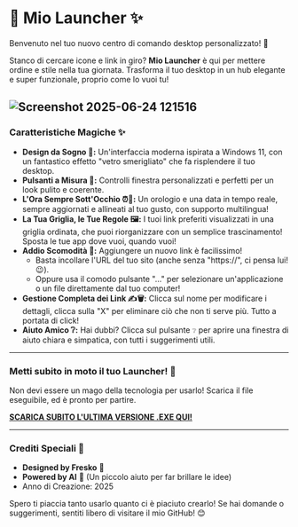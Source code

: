 # 🚀 Mio Launcher ✨

Benvenuto nel tuo nuovo centro di comando desktop personalizzato! 🎉

Stanco di cercare icone e link in giro? **Mio Launcher** è qui per mettere ordine e stile nella tua giornata. Trasforma il tuo desktop in un hub elegante e super funzionale, proprio come lo vuoi tu!

![Screenshot 2025-06-24 121516](https://github.com/user-attachments/assets/81f43be8-e2da-4602-95e3-e573105f3b7f)
---

### Caratteristiche Magiche ✨

*   **Design da Sogno 🤩:** Un'interfaccia moderna ispirata a Windows 11, con un fantastico effetto "vetro smerigliato" che fa risplendere il tuo desktop.
*   **Pulsanti a Misura 🤏:** Controlli finestra personalizzati e perfetti per un look pulito e coerente.
*   **L'Ora Sempre Sott'Occhio ⏰📆:** Un orologio e una data in tempo reale, sempre aggiornati e allineati al tuo gusto, con supporto multilingua!
*   **La Tua Griglia, le Tue Regole 🖼️:** I tuoi link preferiti visualizzati in una griglia ordinata, che puoi riorganizzare con un semplice trascinamento! Sposta le tue app dove vuoi, quando vuoi!
*   **Addio Scomodità 👋:** Aggiungere un nuovo link è facilissimo!
    *   Basta incollare l'URL del tuo sito (anche senza "https://", ci pensa lui! 😉).
    *   Oppure usa il comodo pulsante "..." per selezionare un'applicazione o un file direttamente dal tuo computer!
*   **Gestione Completa dei Link ✍️🗑️:** Clicca sul nome per modificare i dettagli, clicca sulla "X" per eliminare ciò che non ti serve più. Tutto a portata di click!
*   **Aiuto Amico ❔:** Hai dubbi? Clicca sul pulsante `❔` per aprire una finestra di aiuto chiara e simpatica, con tutti i suggerimenti utili.

---

### Metti subito in moto il tuo Launcher! 🚀

Non devi essere un mago della tecnologia per usarlo! Scarica il file eseguibile, ed è pronto per partire.

[**SCARICA SUBITO L'ULTIMA VERSIONE .EXE QUI!**](https://github.com/Fresko3000/mio_launcher/releases)

---

### Crediti Speciali 💖

*   **Designed by Fresko** 🎨
*   **Powered by AI** 🤖 (Un piccolo aiuto per far brillare le idee)
*   Anno di Creazione: 2025

Spero ti piaccia tanto usarlo quanto ci è piaciuto crearlo! Se hai domande o suggerimenti, sentiti libero di visitare il mio GitHub! 😊
